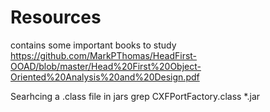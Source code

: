 # Resources
contains some important books to study
https://github.com/MarkPThomas/HeadFirst-OOAD/blob/master/Head%20First%20Object-Oriented%20Analysis%20and%20Design.pdf

Searhcing a .class file in jars
grep CXFPortFactory.class *.jar
